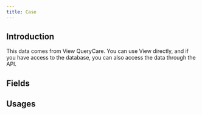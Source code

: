```yaml
---
title: Case
---
```


## Introduction

This data comes from View QueryCare. You can use View directly, and if you have access to the database, you can also access the data through the API.

## Fields
<dsgrid class="not-prose mb-4"></dsgrid>

## Usages